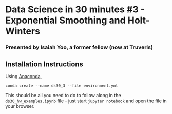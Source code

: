 # Data Science in 30 minutes #3 - Exponential Smoothing and Holt-Winters
### Presented by Isaiah Yoo, a former fellow (now at Truveris)

## Installation Instructions
Using [Anaconda](https://www.continuum.io/downloads), 

```
conda create --name ds30_3 --file environment.yml
```

This should be all you need to do to follow along in the `ds30_hw_examples.ipynb` file - just start `jupyter notebook` and open the file in your browser.
